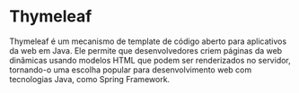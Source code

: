 # Thymeleaf

Thymeleaf é um mecanismo de template de código aberto para aplicativos da web em Java. Ele permite que desenvolvedores criem páginas da web dinâmicas usando modelos HTML que podem ser renderizados no servidor, tornando-o uma escolha popular para desenvolvimento web com tecnologias Java, como Spring Framework.
